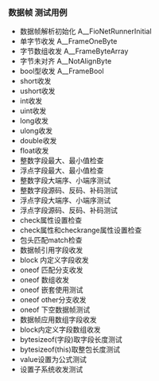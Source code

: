 ﻿### 数据帧 测试用例

- 数据帧解析初始化 A__FioNetRunnerInitial
- 单字节收发 A__FrameOneByte
- 字节数组收发 A__FrameByteArray
- 字节未对齐 A__NotAlignByte
- bool型收发 A__FrameBool
- short收发
- ushort收发
- int收发
- uint收发
- long收发
- ulong收发
- double收发
- float收发
- 整数字段最大、最小值检查
- 浮点字段最大、最小值检查
- 整数字段大端序、小端序测试
- 整数字段源码、反码、补码测试
- 浮点字段大端序、小端序测试
- 浮点字段源码、反码、补码测试
- check属性设置检查
- check属性和checkrange属性设置检查
- 包头匹配match检查
- 数据帧引用字段收发
- block 内定义字段收发
- oneof 匹配分支收发
- oneof 数组收发
- oneof 嵌套使用测试
- oneof other分支收发
- oneof 下空数据帧测试
- 数据帧应用数组字段收发
- block内定义字段数组收发
- bytesizeof(字段)取字段长度测试
- bytesizeof(this)取整包长度测试
- value设置为公式测试
- 设置子系统收发测试




